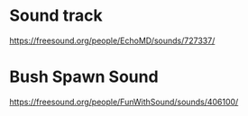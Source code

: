 # Sound track
https://freesound.org/people/EchoMD/sounds/727337/

# Bush Spawn Sound
https://freesound.org/people/FunWithSound/sounds/406100/
